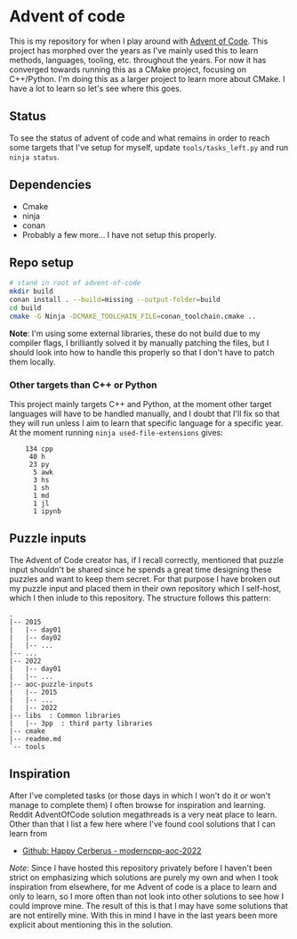 # Advent of code

This is my repository for when I play around with [Advent of
Code](https://adventofcode.com/). This project has morphed over the years as
I've mainly used this to learn methods, languages, tooling, etc. throughout the
years. For now it has converged towards running this as a CMake project,
focusing on C++/Python. I'm doing this as a larger project to learn more about
CMake. I have a lot to learn so let's see where this goes.


## Status

To see the status of advent of code and what remains in order to reach some
targets that I've setup for myself, update `tools/tasks_left.py` and run `ninja
status`.


## Dependencies

- Cmake
- ninja
- conan
- Probably a few more... I have not setup this properly.


## Repo setup

```bash
# stand in root of advent-of-code
mkdir build
conan install . --build=missing --output-folder=build
cd build
cmake -G Ninja -DCMAKE_TOOLCHAIN_FILE=conan_toolchain.cmake ..
```

**Note**: I'm using some external libraries, these do not build due to my
compiler flags, I brilliantly solved it by manually patching the files, but I
should look into how to handle this properly so that I don't have to patch them
locally.


### Other targets than C++ or Python

This project mainly targets C++ and Python, at the moment other target
languages will have to be handled manually, and I doubt that I'll fix so that
they will run unless I aim to learn that specific language for a specific year.
At the moment running `ninja used-file-extensions` gives:

```
    134 cpp
     40 h
     23 py
      5 awk
      3 hs
      1 sh
      1 md
      1 jl
      1 ipynb
```


## Puzzle inputs

The Advent of Code creator has, if I recall correctly, mentioned that puzzle
input shouldn't be shared since he spends a great time designing these puzzles
and want to keep them secret. For that purpose I have broken out my puzzle
input and placed them in their own repository which I self-host, which I then
inlude to this repository. The structure follows this pattern:

```
.
|-- 2015
|   |-- day01
|   |-- day02
|   |-- ...
|-- ...
|-- 2022
|   |-- day01
|   |-- ...
|-- aoc-puzzle-inputs
|   |-- 2015
|   |-- ...
|   |-- 2022
|-- libs  : Common libraries
|   |-- 3pp  : third party libraries
|-- cmake
|-- readme.md
`-- tools
```


## Inspiration

After I've completed tasks (or those days in which I won't do it or won't
manage to complete them) I often browse for inspiration and learning. Reddit
AdventOfCode solution megathreads is a very neat place to learn. Other than
that I list a few here where I've found cool solutions that I can learn from

- [Github: Happy Cerberus - moderncpp-aoc-2022](https://github.com/HappyCerberus/moderncpp-aoc-2022)

*Note*: Since I have hosted this repository privately before I haven't been
strict on emphasizing which solutions are purely my own and when I took
inspiration from elsewhere, for me Advent of code is a place to learn and only
to learn, so I more often than not look into other solutions to see how I could
improve mine. The result of this is that I may have some solutions that are not
entirelly mine. With this in mind I have in the last years been more explicit
about mentioning this in the solution.
